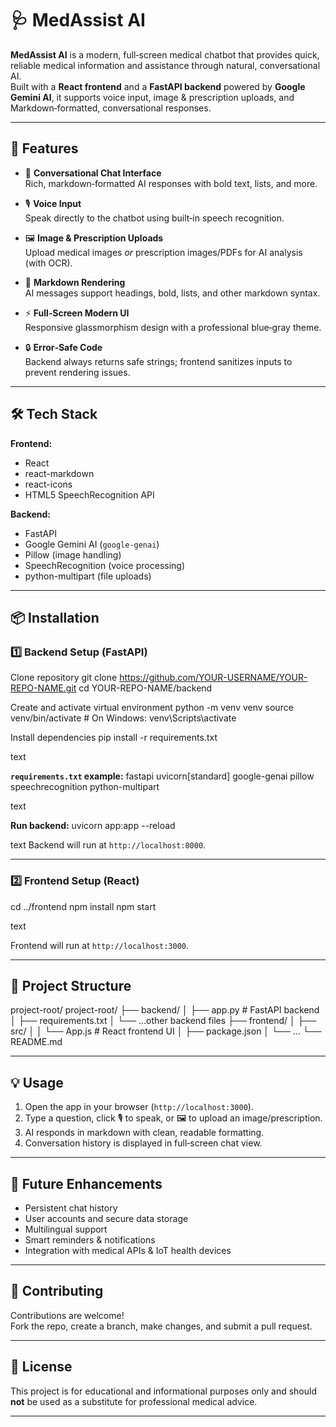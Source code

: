 # 🩺 MedAssist AI

**MedAssist AI** is a modern, full‑screen medical chatbot that provides quick, reliable medical information and assistance through natural, conversational AI.  
Built with a **React frontend** and a **FastAPI backend** powered by **Google Gemini AI**, it supports voice input, image & prescription uploads, and Markdown‑formatted, conversational responses.

---

## 🚀 Features

- 💬 **Conversational Chat Interface**  
  Rich, markdown‑formatted AI responses with bold text, lists, and more.

- 🎙 **Voice Input**  
  Speak directly to the chatbot using built‑in speech recognition.

- 🖼 **Image & Prescription Uploads**  
  Upload medical images *or* prescription images/PDFs for AI analysis (with OCR).

- 📄 **Markdown Rendering**  
  AI messages support headings, bold, lists, and other markdown syntax.

- ⚡ **Full‑Screen Modern UI**  
  Responsive glassmorphism design with a professional blue‑gray theme.

- 🔒 **Error‑Safe Code**  
  Backend always returns safe strings; frontend sanitizes inputs to prevent rendering issues.

---

## 🛠 Tech Stack

**Frontend:**
- React
- react-markdown
- react-icons
- HTML5 SpeechRecognition API

**Backend:**
- FastAPI
- Google Gemini AI (`google-genai`)
- Pillow (image handling)
- SpeechRecognition (voice processing)
- python-multipart (file uploads)

---

## 📦 Installation

### 1️⃣ Backend Setup (FastAPI)

Clone repository
git clone https://github.com/YOUR-USERNAME/YOUR-REPO-NAME.git
cd YOUR-REPO-NAME/backend

Create and activate virtual environment
python -m venv venv
source venv/bin/activate # On Windows: venv\Scripts\activate

Install dependencies
pip install -r requirements.txt

text

**`requirements.txt` example:**
fastapi
uvicorn[standard]
google-genai
pillow
speechrecognition
python-multipart

text

**Run backend:**
uvicorn app:app --reload

text
Backend will run at `http://localhost:8000`.

---

### 2️⃣ Frontend Setup (React)

cd ../frontend
npm install
npm start

text

Frontend will run at `http://localhost:3000`.

---

## 📂 Project Structure

project-root/
project-root/
├── backend/
│   ├── app.py              # FastAPI backend
│   ├── requirements.txt
│   └── ...other backend files
├── frontend/
│   ├── src/
│   │   └── App.js          # React frontend UI
│   ├── package.json
│   └── ...
└── README.md


---

## 💡 Usage

1. Open the app in your browser (`http://localhost:3000`).
2. Type a question, click 🎙️ to speak, or 🖼️ to upload an image/prescription.
3. AI responds in markdown with clean, readable formatting.
4. Conversation history is displayed in full‑screen chat view.

---

## 📌 Future Enhancements

- Persistent chat history
- User accounts and secure data storage
- Multilingual support
- Smart reminders & notifications
- Integration with medical APIs & IoT health devices

---

## 🤝 Contributing

Contributions are welcome!  
Fork the repo, create a branch, make changes, and submit a pull request.

---

## 📜 License

This project is for educational and informational purposes only and should **not** be used as a substitute for professional medical advice.

---
